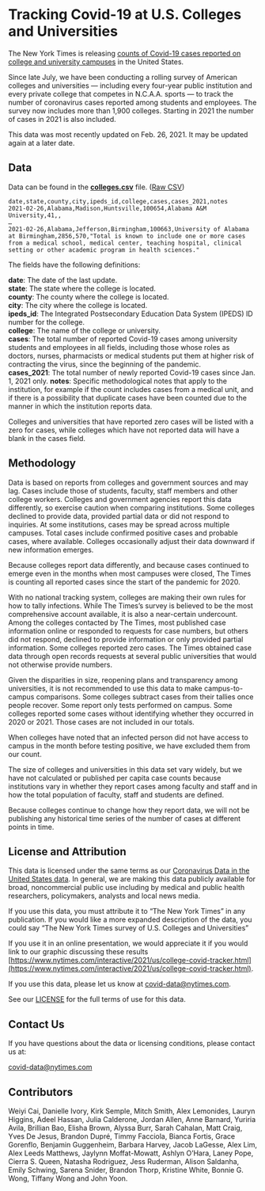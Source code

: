 # Tracking Covid-19 at U.S. Colleges and Universities

The New York Times is releasing [counts of Covid-19 cases reported on college and university campuses](https://www.nytimes.com/interactive/2021/us/college-covid-tracker.html) in the United States.

Since late July, we have been conducting a rolling survey of American colleges and universities — including every four-year public institution and every private college that competes in N.C.A.A. sports — to track the number of coronavirus cases reported among students and employees. The survey now includes more than 1,900 colleges. Starting in 2021 the number of cases in 2021 is also included.

This data was most recently updated on Feb. 26, 2021. It may be updated again at a later date.

## Data

Data can be found in the **[colleges.csv](colleges.csv)** file. ([Raw CSV](https://raw.githubusercontent.com/nytimes/covid-19-data/master/colleges/colleges.csv))

```
date,state,county,city,ipeds_id,college,cases,cases_2021,notes
2021-02-26,Alabama,Madison,Huntsville,100654,Alabama A&M University,41,,
…
2021-02-26,Alabama,Jefferson,Birmingham,100663,University of Alabama at Birmingham,2856,570,"Total is known to include one or more cases from a medical school, medical center, teaching hospital, clinical setting or other academic program in health sciences."
```

The fields have the following definitions:

**date**: The date of the last update.  
**state**: The state where the college is located.  
**county**: The county where the college is located.  
**city**: The city where the college is located.  
**ipeds_id**: The Integrated Postsecondary Education Data System (IPEDS) ID number for the college.  
**college**: The name of the college or university.  
**cases**: The total number of reported Covid-19 cases among university students and employees in all fields, including those whose roles as doctors, nurses, pharmacists or medical students put them at higher risk of contracting the virus, since the beginning of the pandemic.  
**cases_2021**: The total number of newly reported Covid-19 cases since Jan. 1, 2021 only.
**notes**: Specific methodological notes that apply to the institution, for example if the count includes cases from a medical unit, and if there is a possibility that duplicate cases have been counted due to the manner in which the institution reports data.   

Colleges and universities that have reported zero cases will be listed with a zero for cases, while colleges which have not reported data will have a blank in the cases field.

## Methodology

Data is based on reports from colleges and government sources and may lag. Cases include those of students, faculty, staff members and other college workers. Colleges and government agencies report this data differently, so exercise caution when comparing institutions. Some colleges declined to provide data, provided partial data or did not respond to inquiries. At some institutions, cases may be spread across multiple campuses. Total cases include confirmed positive cases and probable cases, where available. Colleges occasionally adjust their data downward if new information emerges.

Because colleges report data differently, and because cases continued to emerge even in the months when most campuses were closed, The Times is counting all reported cases since the start of the pandemic for 2020.

With no national tracking system, colleges are making their own rules for how to tally infections. While The Times’s survey is believed to be the most comprehensive account available, it is also a near-certain undercount. Among the colleges contacted by The Times, most published case information online or responded to requests for case numbers, but others did not respond, declined to provide information or only provided partial information. Some colleges reported zero cases. The Times obtained case data through open records requests at several public universities that would not otherwise provide numbers.

Given the disparities in size, reopening plans and transparency among universities, it is not recommended to use this data to make campus-to-campus comparisons. Some colleges subtract cases from their tallies once people recover. Some report only tests performed on campus. Some colleges reported some cases without identifying whether they occurred in 2020 or 2021. Those cases are not included in our totals.

When colleges have noted that an infected person did not have access to campus in the month before testing positive, we have excluded them from our count.

The size of colleges and universities in this data set vary widely, but we have not calculated or published per capita case counts because institutions vary in whether they report cases among faculty and staff and in how the total population of faculty, staff and students are defined.

Because colleges continue to change how they report data, we will not be publishing any historical time series of the number of cases at different points in time. 

## License and Attribution

This data is licensed under the same terms as our [Coronavirus Data in the United States data](https://github.com/nytimes/covid-19-data). In general, we are making this data publicly available for broad, noncommercial public use including by medical and public health researchers, policymakers, analysts and local news media.

If you use this data, you must attribute it to “The New York Times” in any publication. If you would like a more expanded description of the data, you could say “The New York Times survey of U.S. Colleges and Universities”

If you use it in an online presentation, we would appreciate it if you would link to our graphic discussing these results [https://www.nytimes.com/interactive/2021/us/college-covid-tracker.html](https://www.nytimes.com/interactive/2021/us/college-covid-tracker.html).

If you use this data, please let us know at covid-data@nytimes.com.

See our [LICENSE](https://github.com/nytimes/covid-19-data/blob/master/LICENSE) for the full terms of use for this data.

## Contact Us

If you have questions about the data or licensing conditions, please contact us at:

covid-data@nytimes.com

## Contributors

Weiyi Cai, Danielle Ivory, Kirk Semple, Mitch Smith, Alex Lemonides, Lauryn Higgins, Adeel Hassan, Julia Calderone, Jordan Allen, Anne Barnard, Yuriria Avila, Brillian Bao, Elisha Brown, Alyssa Burr, Sarah Cahalan, Matt Craig, Yves De Jesus, Brandon Dupré, Timmy Facciola, Bianca Fortis, Grace Gorenflo, Benjamin Guggenheim, Barbara Harvey, Jacob LaGesse, Alex Lim, Alex Leeds Matthews, Jaylynn Moffat-Mowatt, Ashlyn O’Hara, Laney Pope, Cierra S. Queen, Natasha Rodriguez, Jess Ruderman, Alison Saldanha, Emily Schwing, Sarena Snider, Brandon Thorp, Kristine White, Bonnie G. Wong, Tiffany Wong and John Yoon.